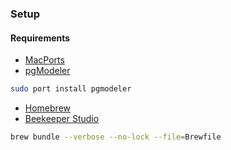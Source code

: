 ### Setup

#### Requirements
- [MacPorts](https://ports.macports.org/)
- [pgModeler](https://pgmodeler.io/)
```bash
sudo port install pgmodeler
```
- [Homebrew](https://brew.sh/)
- [Beekeeper Studio](https://www.beekeeperstudio.io/)
```bash
brew bundle --verbose --no-lock --file=Brewfile
```
